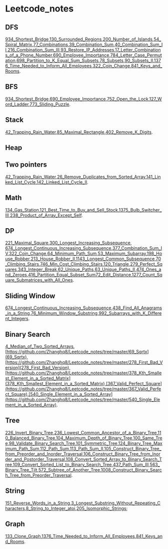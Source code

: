 # Leetcode_notes

## DFS
[934_Shortest_Bridge](https://github.com/Zhanghq8/Leetcode_notes/tree/master/934_Shortest_Bridge),[130_Surrounded_Regions](https://github.com/Zhanghq8/Leetcode_notes/tree/master/130_Surrounded_Regions),[200_Number_of_Islands](https://github.com/Zhanghq8/Leetcode_notes/tree/master/200_Number_of_Islands),[54_Spiral_Matrix](https://github.com/Zhanghq8/Leetcode_notes/tree/master/54_Spiral_Matrix),[77_Combinations](https://github.com/Zhanghq8/Leetcode_notes/tree/master/77_Combinations),[39_Combination_Sum](https://github.com/Zhanghq8/Leetcode_notes/tree/master/39_Combination_Sum),[40_Combination_Sum_II](https://github.com/Zhanghq8/Leetcode_notes/tree/master/40_Combination_Sum_II),[216_Combination_Sum_III](https://github.com/Zhanghq8/Leetcode_notes/tree/master/216_Combination_Sum_III),[93_Restore_IP_Addresses](https://github.com/Zhanghq8/Leetcode_notes/tree/master/93_Restore_IP_Addresses),[17_Letter_Combinations_of_a_Phone_Number](https://github.com/Zhanghq8/Leetcode_notes/tree/master/17_Letter_Combinations_of_a_Phone_Number),[690_Employee_Importance](https://github.com/Zhanghq8/Leetcode_notes/tree/master/690_Employee_Importance),[784_Letter_Case_Permutation](https://github.com/Zhanghq8/Leetcode_notes/tree/master/784_Letter_Case_Permutation),[698_Partition_to_K_Equal_Sum_Subsets](https://github.com/Zhanghq8/Leetcode_notes/tree/master/698_Partition_to_K_Equal_Sum_Subsets),[78_Subsets](https://github.com/Zhanghq8/Leetcode_notes/tree/master/78_Subsets),[90_Subsets_II](https://github.com/Zhanghq8/Leetcode_notes/tree/master/90_Subsets_II),[1376_Time_Needed_to_Inform_All_Employees](https://github.com/Zhanghq8/Leetcode_notes/tree/master/1376_Time_Needed_to_Inform_All_Employees),[322_Coin_Change](https://github.com/Zhanghq8/Leetcode_notes/tree/master/322_Coin_Change),[841_Keys_and_Rooms](https://github.com/Zhanghq8/Leetcode_notes/tree/master/841_Keys_and_Rooms).

## BFS
[934_Shortest_Bridge](https://github.com/Zhanghq8/Leetcode_notes/tree/master/934_Shortest_Bridge),[690_Employee_Importance](https://github.com/Zhanghq8/Leetcode_notes/tree/master/690_Employee_Importance),[752_Open_the_Lock](https://github.com/Zhanghq8/Leetcode_notes/tree/master/752_Open_the_Lock),[127_Word_Ladder](https://github.com/Zhanghq8/Leetcode_notes/tree/master/127_Word_Ladder),[773_Sliding_Puzzle](https://github.com/Zhanghq8/Leetcode_notes/tree/master/773_Sliding_Puzzle).

## Stack
[42_Trapping_Rain_Water](https://github.com/Zhanghq8/Leetcode_notes/tree/master/42_Trapping_Rain_Water),[85_Maximal_Rectangle](https://github.com/Zhanghq8/Leetcode_notes/tree/master/85_Maximal_Rectangle),[402_Remove_K_Digits](https://github.com/Zhanghq8/Leetcode_notes/tree/master/402_Remove_K_Digits).

## Heap

## Two pointers
[42_Trapping_Rain_Water](https://github.com/Zhanghq8/Leetcode_notes/tree/master/42_Trapping_Rain_Water),[26_Remove_Duplicates_from_Sorted_Array](https://github.com/Zhanghq8/Leetcode_notes/tree/master/26_Remove_Duplicates_from_Sorted_Array),[141_Linked_List_Cycle](https://github.com/Zhanghq8/Leetcode_notes/tree/master/141_Linked_List_Cycle),[142_Linked_List_Cycle_II](https://github.com/Zhanghq8/Leetcode_notes/tree/master/142_Linked_List_Cycle_II).

## Math
[134_Gas_Station](https://github.com/Zhanghq8/Leetcode_notes/tree/master/134_Gas_Station),[121_Best_Time_to_Buy_and_Sell_Stock](https://github.com/Zhanghq8/Leetcode_notes/tree/master/121_Best_Time_to_Buy_and_Sell_Stock),[1375_Bulb_Switcher_III](https://github.com/Zhanghq8/Leetcode_notes/tree/master/1375_Bulb_Switcher_III),[238_Product_of_Array_Except_Self](https://github.com/Zhanghq8/Leetcode_notes/tree/master/238_Product_of_Array_Except_Self).

## DP
[221_Maximal_Square](https://github.com/Zhanghq8/Leetcode_notes/tree/master/221_Maximal_Square),[300_Longest_Increasing_Subsequence](https://github.com/Zhanghq8/Leetcode_notes/tree/master/300_Longest_Increasing_Subsequence),
[674_Longest_Continuous_Increasing_Subsequence](https://github.com/Zhanghq8/Leetcode_notes/tree/master/674_Longest_Continuous_Increasing_Subsequence),[377_Combination_Sum_IV](https://github.com/Zhanghq8/Leetcode_notes/tree/master/377_Combination_Sum_IV),[322_Coin_Change](https://github.com/Zhanghq8/Leetcode_notes/tree/master/322_Coin_Change),[64_Minimum_Path_Sum](https://github.com/Zhanghq8/Leetcode_notes/tree/master/64_Minimum_Path_Sum),[53_Maximum_Subarray](https://github.com/Zhanghq8/Leetcode_notes/tree/master/53_Maximum_Subarray),[198_House_Robber](https://github.com/Zhanghq8/Leetcode_notes/tree/master/198_House_Robber),[213_House_Robber_II](https://github.com/Zhanghq8/Leetcode_notes/tree/master/213_House_Robber_II),[1143_Longest_Common_Subsequence](https://github.com/Zhanghq8/Leetcode_notes/tree/master/1143_Longest_Common_Subsequence),[70_Climbing_Stairs](https://github.com/Zhanghq8/Leetcode_notes/tree/master/70_Climbing_Stairs),[746_Min_Cost_Climbing_Stairs](https://github.com/Zhanghq8/Leetcode_notes/tree/master/746_Min_Cost_Climbing_Stairs),[120_Triangle](https://github.com/Zhanghq8/Leetcode_notes/tree/master/120_Triangle),[279_Perfect_Squares](https://github.com/Zhanghq8/Leetcode_notes/tree/master/279_Perfect_Squares),[343_Integer_Break](https://github.com/Zhanghq8/Leetcode_notes/tree/master/343_Integer_Break),[62_Unique_Paths](https://github.com/Zhanghq8/Leetcode_notes/tree/master/62_Unique_Paths),[63_Unique_Paths_II](https://github.com/Zhanghq8/Leetcode_notes/tree/master/63_Unique_Paths_II),[474_Ones_and_Zeroes](https://github.com/Zhanghq8/Leetcode_notes/tree/master/474_Ones_and_Zeroes),[416_Partition_Equal_Subset_Sum](https://github.com/Zhanghq8/Leetcode_notes/tree/master/416_Partition_Equal_Subset_Sum)[72_Edit_Distance](https://github.com/Zhanghq8/Leetcode_notes/tree/master/72_Edit_Distance),[1277_Count_Square_Submatrices_with_All_Ones](https://github.com/Zhanghq8/Leetcode_notes/tree/master/1277_Count_Square_Submatrices_with_All_Ones).

## Sliding Window
[674_Longest_Continuous_Increasing_Subsequence](https://github.com/Zhanghq8/Leetcode_notes/tree/master/674_Longest_Continuous_Increasing_Subsequence),[438_Find_All_Anagrams_in_a_String](https://github.com/Zhanghq8/Leetcode_notes/tree/master/438_Find_All_Anagrams_in_a_String),[76_Minimum_Window_Substring](https://github.com/Zhanghq8/Leetcode_notes/tree/master/76_Minimum_Window_Substring),[992_Subarrays_with_K_Different_Integers](https://github.com/Zhanghq8/Leetcode_notes/tree/master/992_Subarrays_with_K_Different_Integers).

## Binary Search
[4_Median_of_Two_Sorted_Arrays](https://github.com/Zhanghq8/Leetcode_notes/tree/master/4_Median_of_Two_Sorted_Arrays),[https://github.com/Zhanghq8/Leetcode_notes/tree/master/69_Sqrtx](69_Sqrtx),[https://github.com/Zhanghq8/Leetcode_notes/tree/master/278_First_Bad_Version](278_First_Bad_Version),[https://github.com/Zhanghq8/Leetcode_notes/tree/master/378_Kth_Smallest_Element_in_a_Sorted_Matrix](378_Kth_Smallest_Element_in_a_Sorted_Matrix),[367_Valid_Perfect_Square](https://github.com/Zhanghq8/Leetcode_notes/tree/master/367_Valid_Perfect_Square),[540_Single_Element_in_a_Sorted_Array](https://github.com/Zhanghq8/Leetcode_notes/tree/master/540_Single_Element_in_a_Sorted_Array).

## Tree
[226_Invert_Binary_Tree](https://github.com/Zhanghq8/Leetcode_notes/tree/master/226_Invert_Binary_Tree),[236_Lowest_Common_Ancestor_of_a_Binary_Tree](https://github.com/Zhanghq8/Leetcode_notes/tree/master/236_Lowest_Common_Ancestor_of_a_Binary_Tree),[110_Balanced_Binary_Tree](https://github.com/Zhanghq8/Leetcode_notes/tree/master/110_Balanced_Binary_Tree),[104_Maximum_Depth_of_Binary_Tree](https://github.com/Zhanghq8/Leetcode_notes/tree/master/104_Maximum_Depth_of_Binary_Tree),[100_Same_Tree](https://github.com/Zhanghq8/Leetcode_notes/tree/master/100_Same_Tree),[98_Validate_Binary_Search_Tree](https://github.com/Zhanghq8/Leetcode_notes/tree/master/98_Validate_Binary_Search_Tree),[101_Symmetric_Tree](https://github.com/Zhanghq8/Leetcode_notes/tree/master/101_Symmetric_Tree),[124_Binary_Tree_Maximum_Path_Sum](https://github.com/Zhanghq8/Leetcode_notes/tree/master/124_Binary_Tree_Maximum_Path_Sum),[112_Path_Sum](https://github.com/Zhanghq8/Leetcode_notes/tree/master/112_Path_Sum),[113_Path_Sum_II](https://github.com/Zhanghq8/Leetcode_notes/tree/master/113_Path_Sum_II),[105_Construct_Binary_Tree_from_Preorder_and_Inorder_Traversal](https://github.com/Zhanghq8/Leetcode_notes/tree/master/105_Construct_Binary_Tree_from_Preorder_and_Inorder_Traversal),[106_Construct_Binary_Tree_from_Inorder_and_Postorder_Traversal](https://github.com/Zhanghq8/Leetcode_notes/tree/master/106_Construct_Binary_Tree_from_Inorder_and_Postorder_Traversal),[108_Convert_Sorted_Array_to_Binary_Search_Tree](https://github.com/Zhanghq8/Leetcode_notes/tree/master/108_Convert_Sorted_Array_to_Binary_Search_Tree),[109_Convert_Sorted_List_to_Binary_Search_Tree](https://github.com/Zhanghq8/Leetcode_notes/tree/master/109_Convert_Sorted_List_to_Binary_Search_Tree),[437_Path_Sum_III](https://github.com/Zhanghq8/Leetcode_notes/tree/master/437_Path_Sum_III),[563_Binary_Tree_Tilt](https://github.com/Zhanghq8/Leetcode_notes/tree/master/563_Binary_Tree_Tilt),[572_Subtree_of_Another_Tree](https://github.com/Zhanghq8/Leetcode_notes/tree/master/572_Subtree_of_Another_Tree),[1008_Construct_Binary_Search_Tree_from_Preorder_Traversal](https://github.com/Zhanghq8/Leetcode_notes/tree/master/1008_Construct_Binary_Search_Tree_from_Preorder_Traversal).

## String
[151_Reverse_Words_in_a_String](https://github.com/Zhanghq8/Leetcode_notes/tree/master/151_Reverse_Words_in_a_String),[3_Longest_Substring_Without_Repeating_Characters](https://github.com/Zhanghq8/Leetcode_notes/tree/master/3_Longest_Substring_Without_Repeating_Characters),[8_String_to_Integer_atoi](https://github.com/Zhanghq8/Leetcode_notes/tree/master/8_String_to_Integer_atoi),[205_Isomorphic_Strings](https://github.com/Zhanghq8/Leetcode_notes/tree/master/205_Isomorphic_Strings);

## Graph
[133_Clone_Graph](https://github.com/Zhanghq8/Leetcode_notes/tree/master/133_Clone_Graph),[1376_Time_Needed_to_Inform_All_Employees](https://github.com/Zhanghq8/Leetcode_notes/tree/master/1376_Time_Needed_to_Inform_All_Employees),[841_Keys_and_Rooms](https://github.com/Zhanghq8/Leetcode_notes/tree/master/841_Keys_and_Rooms).




